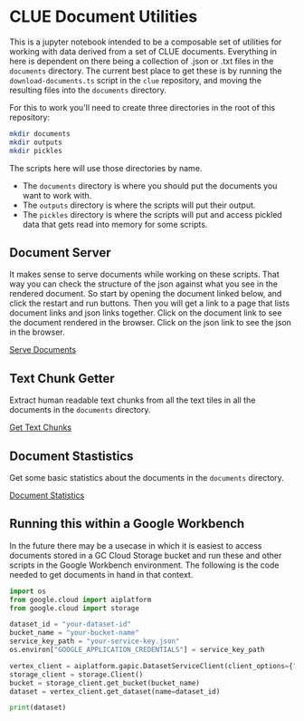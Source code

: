 # CLUE Document Utilities

This is a jupyter notebook intended to be a composable set of utilities for working with data derived from a set of CLUE documents.
Everything in here is dependent on there being a collection of .json or .txt files in the `documents` directory.
The current best place to get these is by running the `download-documents.ts` script in the `clue` repository, and moving the resulting files into the `documents` directory.

For this to work you'll need to create three directories in the root of this repository:

```bash
mkdir documents
mkdir outputs
mkdir pickles
```

The scripts here will use those directories by name.
- The `documents` directory is where you should put the documents you want to work with.
- The `outputs` directory is where the scripts will put their output.
- The `pickles` directory is where the scripts will put and access pickled data that gets read into memory for some scripts.

## Document Server

It makes sense to serve documents while working on these scripts.  That way you can check the structure of the json against what you see in the rendered document.  So start by opening the document linked below, and click the restart and run buttons.  Then you will get a link to a page that lists document links and json links together. Click on the document link to see the document rendered in the browser.  Click on the json link to see the json in the browser.

[Serve Documents](serve_docs.ipynb)

## Text Chunk Getter

Extract human readable text chunks from all the text tiles in all the documents in the `documents` directory.

[Get Text Chunks](get_text_chunks.ipynb)

## Document Stastistics

Get some basic statistics about the documents in the `documents` directory.

[Document Statistics](document_statistics.ipynb)

## Running this within a Google Workbench

In the future there may be a usecase in which it is easiest to access documents stored in a GC Cloud Storage bucket and run these and other scripts in the Google Workbench environment.  The following is the code needed to get documents in hand in that context.

```python
import os
from google.cloud import aiplatform
from google.cloud import storage

dataset_id = "your-dataset-id"
bucket_name = "your-bucket-name"
service_key_path = "your-service-key.json"
os.environ["GOOGLE_APPLICATION_CREDENTIALS"] = service_key_path

vertex_client = aiplatform.gapic.DatasetServiceClient(client_options={"api_endpoint": "us-central1-aiplatform.googleapis.com"})
storage_client = storage.Client()
bucket = storage_client.get_bucket(bucket_name)
dataset = vertex_client.get_dataset(name=dataset_id)

print(dataset)
```
